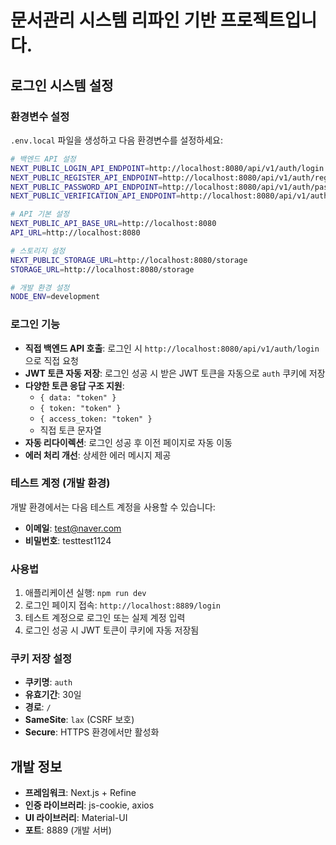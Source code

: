# 문서관리 시스템 리파인 기반 프로젝트입니다.

## 로그인 시스템 설정

### 환경변수 설정

`.env.local` 파일을 생성하고 다음 환경변수를 설정하세요:

```bash
# 백엔드 API 설정
NEXT_PUBLIC_LOGIN_API_ENDPOINT=http://localhost:8080/api/v1/auth/login
NEXT_PUBLIC_REGISTER_API_ENDPOINT=http://localhost:8080/api/v1/auth/register
NEXT_PUBLIC_PASSWORD_API_ENDPOINT=http://localhost:8080/api/v1/auth/password
NEXT_PUBLIC_VERIFICATION_API_ENDPOINT=http://localhost:8080/api/v1/auth/verification

# API 기본 설정
NEXT_PUBLIC_API_BASE_URL=http://localhost:8080
API_URL=http://localhost:8080

# 스토리지 설정
NEXT_PUBLIC_STORAGE_URL=http://localhost:8080/storage
STORAGE_URL=http://localhost:8080/storage

# 개발 환경 설정
NODE_ENV=development
```

### 로그인 기능

- **직접 백엔드 API 호출**: 로그인 시 `http://localhost:8080/api/v1/auth/login`으로 직접 요청
- **JWT 토큰 자동 저장**: 로그인 성공 시 받은 JWT 토큰을 자동으로 `auth` 쿠키에 저장
- **다양한 토큰 응답 구조 지원**: 
  - `{ data: "token" }`
  - `{ token: "token" }`
  - `{ access_token: "token" }`
  - 직접 토큰 문자열
- **자동 리다이렉션**: 로그인 성공 후 이전 페이지로 자동 이동
- **에러 처리 개선**: 상세한 에러 메시지 제공

### 테스트 계정 (개발 환경)

개발 환경에서는 다음 테스트 계정을 사용할 수 있습니다:
- **이메일**: test@naver.com
- **비밀번호**: testtest1124

### 사용법

1. 애플리케이션 실행: `npm run dev`
2. 로그인 페이지 접속: `http://localhost:8889/login`
3. 테스트 계정으로 로그인 또는 실제 계정 입력
4. 로그인 성공 시 JWT 토큰이 쿠키에 자동 저장됨

### 쿠키 저장 설정

- **쿠키명**: `auth`
- **유효기간**: 30일
- **경로**: `/`
- **SameSite**: `lax` (CSRF 보호)
- **Secure**: HTTPS 환경에서만 활성화

## 개발 정보

- **프레임워크**: Next.js + Refine
- **인증 라이브러리**: js-cookie, axios
- **UI 라이브러리**: Material-UI
- **포트**: 8889 (개발 서버)
